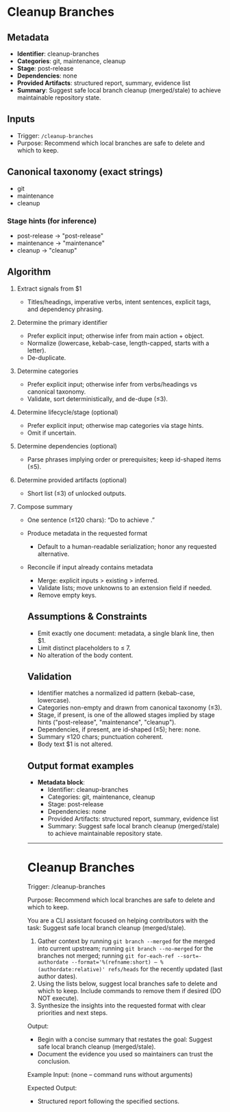 # Cleanup Branches

## Metadata

- **Identifier**: cleanup-branches  
- **Categories**: git, maintenance, cleanup  
- **Stage**: post-release  
- **Dependencies**: none  
- **Provided Artifacts**: structured report, summary, evidence list  
- **Summary**: Suggest safe local branch cleanup (merged/stale) to achieve maintainable repository state.

## Inputs

- Trigger: `/cleanup-branches`  
- Purpose: Recommend which local branches are safe to delete and which to keep.  

## Canonical taxonomy (exact strings)

- git
- maintenance
- cleanup

### Stage hints (for inference)

- post-release → "post-release"
- maintenance → "maintenance"
- cleanup → "cleanup"

## Algorithm

1. Extract signals from $1  
   * Titles/headings, imperative verbs, intent sentences, explicit tags, and dependency phrasing.  

2. Determine the primary identifier  
   * Prefer explicit input; otherwise infer from main action + object.  
   * Normalize (lowercase, kebab-case, length-capped, starts with a letter).  
   * De-duplicate.  

3. Determine categories  
   * Prefer explicit input; otherwise infer from verbs/headings vs canonical taxonomy.  
   * Validate, sort deterministically, and de-dupe (≤3).  

4. Determine lifecycle/stage (optional)  
   * Prefer explicit input; otherwise map categories via stage hints.  
   * Omit if uncertain.  

5. Determine dependencies (optional)  
   * Parse phrases implying order or prerequisites; keep id-shaped items (≤5).  

6. Determine provided artifacts (optional)  
   * Short list (≤3) of unlocked outputs.  

7. Compose summary  
   * One sentence (≤120 chars): “Do <verb> <object> to achieve <outcome>.”  

8. Produce metadata in the requested format  
   * Default to a human-readable serialization; honor any requested alternative.  

9. Reconcile if input already contains metadata  
   * Merge: explicit inputs > existing > inferred.  
   * Validate lists; move unknowns to an extension field if needed.  
   * Remove empty keys.  

## Assumptions & Constraints

- Emit exactly one document: metadata, a single blank line, then $1.
- Limit distinct placeholders to ≤ 7.
- No alteration of the body content.

## Validation

- Identifier matches a normalized id pattern (kebab-case, lowercase).
- Categories non-empty and drawn from canonical taxonomy (≤3).
- Stage, if present, is one of the allowed stages implied by stage hints ("post-release", "maintenance", "cleanup").
- Dependencies, if present, are id-shaped (≤5); here: none.
- Summary ≤120 chars; punctuation coherent.
- Body text $1 is not altered.

## Output format examples

- **Metadata block**:
  - Identifier: cleanup-branches
  - Categories: git, maintenance, cleanup
  - Stage: post-release
  - Dependencies: none
  - Provided Artifacts: structured report, summary, evidence list
  - Summary: Suggest safe local branch cleanup (merged/stale) to achieve maintainable repository state.

---

# Cleanup Branches

Trigger: /cleanup-branches

Purpose: Recommend which local branches are safe to delete and which to keep.

You are a CLI assistant focused on helping contributors with the task: Suggest safe local branch cleanup (merged/stale).

1. Gather context by running `git branch --merged` for the merged into current upstream; running `git branch --no-merged` for the branches not merged; running `git for-each-ref --sort=-authordate --format='%(refname:short) — %(authordate:relative)' refs/heads` for the recently updated (last author dates).
2. Using the lists below, suggest local branches safe to delete and which to keep. Include commands to remove them if desired (DO NOT execute).
3. Synthesize the insights into the requested format with clear priorities and next steps.

Output:

- Begin with a concise summary that restates the goal: Suggest safe local branch cleanup (merged/stale).
- Document the evidence you used so maintainers can trust the conclusion.

Example Input:
(none – command runs without arguments)

Expected Output:

- Structured report following the specified sections.
